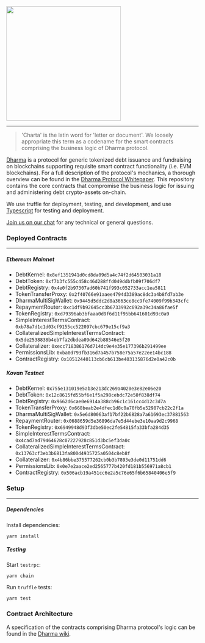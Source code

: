 <img src="https://s3-us-west-2.amazonaws.com/dharma-assets/logo+orange.png"  width=300/>

------------

> 'Charta' is the latin word for 'letter or document'.  We loosely appropriate this term as a codename for the smart contracts comprising the business logic of Dharma protocol.


[Dharma](https://dharma.io) is a protocol for generic tokenized debt issuance and fundraising on blockchains supporting requisite smart contract functionality (i.e. EVM blockchains).  For a full description of the protocol's mechanics, a thorough overview can be found in the [Dharma Protocol Whitepaper](https://whitepaper.dharma.io/).  This repository contains the core contracts that compromise the business logic for issuing and administering debt crypto-assets on-chain.

We use truffle for deployment, testing, and development, and use [Typescript](https://www.typescriptlang.org/) for testing and deployment.

[Join us on our chat](https://chat.dharma.io) for any technical or general questions.

### Deployed Contracts
---------------
##### Ethereum Mainnet
- DebtKernel: `0x8ef1351941d0cd8da09d5a4c74f2d64503031a18`
- DebtToken: `0xf7b3fc555c458c46d288ffd049ddbfb09f706df7`
- DebtRegistry: `0x4e0f2b97307ad60b741f993c052733acc1ea5811`
- TokenTransferProxy: `0x2f40766e91aaee4794d3389ac8dc3a4b8fd7ab3e`
- DharmaMultiSigWallet: `0x9445d5ddc2d8a3663ce8cc9fe74009f99b343cfc`
- RepaymentRouter: `0xc1df9b92645cc3b6733992c692a39c34a86fae5f`
- TokenRegistry: `0xd79396ab3bfaaa0d9f6d11f95bb641601d93c0a9`
- SimpleInterestTermsContract: `0xb78a7d1c1d03cf9155cc522097cbc679e15cf9a3`
- CollateralizedSimpleInterestTermsContract: `0x5de2538838b4eb7fa2dbdea09d642b88546e5f20`
- Collateralizer: `0xecc718386176d714dc9e4e35e177396b291499ee`
- PermissionsLib: `0xba0d793fb316d7a457b758e75a57e22ee14bc188`
- ContractRegistry: `0x10512440113cb6cb613be403135876d2e0a42c0b`

##### Kovan Testnet
- DebtKernel: `0x755e131019e5ab3e213dc269a4020e3e82e06e20`
- DebtToken: `0x12c8615fd55bf6e1f5a298cebdc72e50f838df74`
- DebtRegistry: `0x9662d6cae0e6914a388cb96c1c161cc4d12c3d7a`
- TokenTransferProxy: `0x668beab2e4dfec1d8c0a70fb5e52987cb22c2f1a`
- DharmaMultiSigWallet: `0x5e6d80063af17bf22b6828a7a61693ec37881563`
- RepaymentRouter: `0x0688659d5e36896da7e5d44ebe3e10aa9d2c9968`
- TokenRegistry: `0x6949948d93f3dbe50ec2fe54815fa33bfa284d35`
- SimpleInterestTermsContract: `0x4cad7ad79464628c07227928c851d3bc5ef3da0c`
- CollateralizedSimpleInterestTermsContract: `0x13763cf3eb3b6813fa800d4935725a0504c8eb8f`
- Collateralizer: `0x4b86bbe375577262cb0b3b7893e3de0d11751dd6`
- PermissionsLib: `0x0e7e2aace2ed2565777b420fd181b556971a8cb1`
- ContractRegistry: `0x506acb19a451cc6e2a5c76e65f6b65840406e5f9`

### Setup
---------------
##### Dependencies

Install dependencies:
```
yarn install
```

##### Testing

Start `testrpc`:
```
yarn chain
```
Run `truffle` tests:
```
yarn test
```


### Contract Architecture
A specification of the contracts comprising Dharma protocol's logic
can be found in the [Dharma wiki](https://github.com/dharmaprotocol/charta/wiki).
